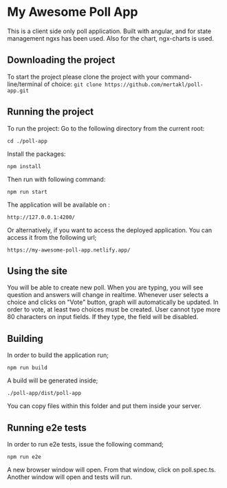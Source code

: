 # My Awesome Poll App
This is a client side only poll application. Built with angular, and for state management ngxs has been used.
Also for the chart, ngx-charts is used.

## Downloading the project
To start the project please clone the project with your command-line/terminal of choice:
```git clone https://github.com/mertakl/poll-app.git```

## Running the project
To run the project:
Go to the following directory from the current root:
```shell
cd ./poll-app
```
Install the packages:
```shell
npm install
```
Then run with following command:
```shell
npm run start
```

The application will be available on :
```
http://127.0.0.1:4200/
```
Or alternatively, if you want to access the deployed application. You can access it from the following url;
```
https://my-awesome-poll-app.netlify.app/
```

## Using the site
You will be able to create new poll. When you are typing, you will see question and answers will change in realtime.
Whenever user selects a choice and clicks on "Vote" button, graph will automatically be updated. In order to vote, 
at least two choices must be created. 
User cannot type more 80 characters on input fields. If they type, the field will be disabled.

## Building
In order to build the application run;
```shell
npm run build
```
A build will be generated inside;
```
./poll-app/dist/poll-app
```
You can copy files within this folder and put them inside your server.

## Running e2e tests
In order to run e2e tests, issue the following command;
```shell
npm run e2e
```
A new browser window will open. From that window, click on poll.spec.ts. Another window will open
and tests will run.


